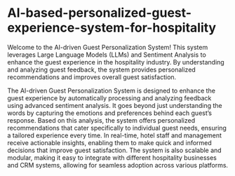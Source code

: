 # AI-based-personalized-guest-experience-system-for-hospitality
Welcome to the AI-driven Guest Personalization System! This system leverages Large Language Models (LLMs) and Sentiment Analysis to enhance the guest experience in the hospitality industry. By understanding and analyzing guest feedback, the system provides personalized recommendations and improves overall guest satisfaction.

The AI-driven Guest Personalization System is designed to enhance the guest experience by automatically processing and analyzing feedback using advanced sentiment analysis. It goes beyond just understanding the words by capturing the emotions and preferences behind each guest’s response. Based on this analysis, the system offers personalized recommendations that cater specifically to individual guest needs, ensuring a tailored experience every time. In real-time, hotel staff and management receive actionable insights, enabling them to make quick and informed decisions that improve guest satisfaction. The system is also scalable and modular, making it easy to integrate with different hospitality businesses and CRM systems, allowing for seamless adoption across various platforms.
